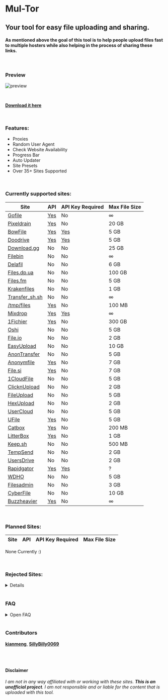 # Mul-Tor
## Your tool for easy file uploading and sharing.

#### As mentioned above the goal of this tool is to help people upload files fast to multiple hosters while also helping in the process of sharing these links.

<br />

### Preview

![preview](https://github.com/Official-Husko/mul-tor/blob/master/media/preview.gif)  

<br />

[**Download it here**](https://github.com/Official-Husko/mul-tor/releases/latest)

<br />

### Features:

* Proxies
* Random User Agent
* Check Website Availability
* Progress Bar
* Auto Updater
* Site Presets
* Over 35+ Sites Supported

<br />

### Currently supported sites:
Site | API | API Key Required | Max File Size
--- | --- | --- | ---
[Gofile][7] | [Yes][8] | No | ∞
[Pixeldrain][1] | [Yes][2] | No | 20 GB
[BowFile][17] | [Yes][18] | [Yes][19] | 5 GB
[Doodrive][36] | [Yes][37] | [Yes][38] | 5 GB
[Download.gg][102] | No | No | 25 GB
[Filebin][92] | No | No | ∞
[Delafil][107] | No | No | 6 GB
[Files.dp.ua][108] | No | No | 100 GB
[Files.fm][45] | No | No | 5 GB
[Krakenfiles][124] | No | No | 1 GB
[Transfer_sh.sh][98] | No | No | ∞
[/tmp/files][117] | [Yes][118] | No | 100 MB
[Mixdrop][29] | [Yes][30] | [Yes][30] | ∞
[1Fichier][31] | [Yes][32] | No | 300 GB
[Oshi][9] | No | No | 5 GB
[File.io][70] | No | No | 2 GB
[EasyUpload][72] | No | No | 10 GB
[AnonTransfer][127] | No | No | 5 GB
[Anonymfile][134] | [Yes][135] | No | 7 GB
[File.si][145] | [Yes][146] | No | 7 GB
[1CloudFile][133] | No | No | 5 GB
[ClicknUpload][160] | No | No | 2 GB
[FileUpload][161] | No | No | 5 GB
[HexUpload][21] | No | No | 2 GB
[UserCloud][161] | No | No | 5 GB
[UFile][68] | [Yes][69] | No | 5 GB
[Catbox][168] | [Yes][169] | No | 200 MB
[LitterBox][170] | [Yes][171] | No | 1 GB
[Keep.sh][172] | No | No | 500 MB
[TempSend][173] | No | No | 2 GB
[UsersDrive][100] | No | No | 2 GB
[Rapidgator][174] | [Yes][174] | [Yes][175] | ?
[WDHO][180] | No | No | 5 GB
[Filesadmin][181] | No | No | 3 GB
[CyberFile][182] | No | No | 10 GB
[Buzzheavier][183] | [Yes][184] | No | ∞

<br />

### Planned Sites:
Site | API | API Key Required | Max File Size
--- | --- | --- | ---
None Currently :)

<br />

### Rejected Sites:
<details>

  Site | API | API Key Required | Max File Size | Reason
  --- | --- | --- | --- | ---
  [DropMeFiles][106] | No | No | 50 GB | Terrible Uploading System
  [Up2Share][120] | No | No | 1 GB | Terrible Uploading System
  [WeTransfer][121] | No | No | 2 GB | When do the terrible uploading systems end?
  [Filemail][42] | [Yes][43] | [No/Yes*²][44] | 5 GB | Garbage Limit of 2 Uploads a Day (Sucks regarding coding and testing)
  [MEGA][109] | [Yes][110] | No | 20 GB | Uses complicated Encrypting & Decrypting
  [Google Drive][111] | [Yes][112] | No | 15 GB | I see no reason to add this
  [Mediafire][113] | [Yes][114] | No | 10 GB | I see no reason to add this
  [UploadHaven][115] | No | No | 50 GB | Paid/Invite Only
  [Terminal][116] | No | No | ? | Invite Only
  [UpToBox][33] | [Yes][34] | [Yes][35] | 200 GB | Raided by the Feds/ACE & Down
  [SendGB][119] | No | No | 5 GB | [Discussion 10](https://github.com/Official-Husko/mul-tor/discussions/10)
  [WorkUpload][122] | No | No | 2 GB | Gives a 200 response with a link but the file is not available.
  [Qiwi.gg][126] | No | No | ? | Really Complicated system
  [CyberFiles][128] | No | No | 19 GB | sometimes throws account missing errors and sometimes it uploads fine
  [SendSpace][130] | No | No | 300 MB | SSL issues and terrible upload system
  [BeeFiles][144] | No | No | 20 GB | Requires a Phone Number and shows "no plans available" after registering. Possibly a scam
  [SwissTransfer][147] | No | No | 20 GB | Captchas Required & could possibly leak the IP of the uploader
  [UploadBuzz][148] | No | No | ? | Website is down
  [pCloud][149] | [Yes][150] | No | 10 GB | Paid
  [Wormhole][151] | No | No | 10 GB | [Discussion 12](https://github.com/Official-Husko/mul-tor/discussions/12)
  [SendVis][152] | No | No | 2.5 GB | [Discussion 12](https://github.com/Official-Husko/mul-tor/discussions/12)
  [Instant.io][153] | No | No | ? | [Discussion 12](https://github.com/Official-Husko/mul-tor/discussions/12)
  [SendTresorit][154] | No | No | ? | [Discussion 12](https://github.com/Official-Husko/mul-tor/discussions/12)
  [Sharrr][155] | No | No | ? | [Discussion 12](https://github.com/Official-Husko/mul-tor/discussions/12)
  [SendZcyph][129] | No | No | ? | [Discussion 12](https://github.com/Official-Husko/mul-tor/discussions/12)
  [TransferXL][156] | No | No | 5 GB | Captchas Required
  [WeSendIt][157] | No | No | 2 GB | Can't figure out the upload system
  [Yandex Disk][158] | No | No | 5 GB | I see no reason to add this
  [Archive.org][159] | No | No | ∞ | I see no reason to add this
  [TransferNow][163] | No | No | 5 GB | Not worth the hassle
  [Bunkrr][178] | [Yes][179] | [Yes][179] | 2GB | [Discussion 13](https://github.com/Official-Husko/mul-tor/discussions/13)

</details>

<br />

### FAQ
<details>
  <summary>Open FAQ</summary>
  Q: Where did the site X go?

  A: Check the [Deprecated Sites][164] list.

  Q: Are there any presets?\
  A: Yes, simply check [this folder](https://github.com/Official-Husko/mul-tor/tree/master/presets) here and download the ones you wish to use.

  Q: Can I make my own presets?\
  A: Yes you can, for that read [this wiki page](https://github.com/Official-Husko/mul-tor/wiki/Preset-Configuration).

  Q: How can I get help?\
  A: Check the [Wiki][166] for any information that might help you. If you can't find the answer there check out the [issues page][4] and if there is none [open one up][167].

  Q: How do I get the API key?\
  A: Click on the blue yes in the Api Key Required row for the site you wish to get a key for.

  Q: I want to request a site.\
  A: Please first check the [rejected sites][3] and [issues page][4] to ensure it hasn't been previously mentioned. If not, feel free to [open a new issue][167].

  Q: What about rejected sites?\
  A: I will check the sites every once in a while to see if the issues I mentioned have been resolved. If you know the issue has been resolved or why I encountered an issue feel free to [open a new issue][167].

  Q: Why is it called Mul-Tor?\
  A: I have no idea.

  Q: What if I need one of the rejected sites?\
  A: This project is open to contributions. Maybe somebody else can add it. You may [open a new issue][167] if there isn't one already so that I can check it again.

  Q: Certain sites offer an API but you didn't use it. Why?\
  A: Because this makes it easier for users and it doesn't need any accounts and sign-ups. I plan to add API functions to these for users who want to use it.

  Q: Somebody else already has the issue I'm having. What do I do?\
  A: Simply upvote the issue. If you have additional data you think could help me solve said issue feel free to comment it.
</details>

<br />

### Contributors
[**kianmeng**](https://github.com/kianmeng),
[**SillyBilly0069**](https://github.com/SillyBilly0069)

<br />

[comment]: # (Below are all links to the sites)
[0]: #
[1]: https://pixeldrain.com/
[2]: https://pixeldrain.com/api
[3]: https://github.com/Official-Husko/mul-tor#rejected-sites
[4]: https://github.com/Official-Husko/mul-tor/issues
[7]: https://gofile.io/
[8]: https://gofile.io/api
[9]: https://oshi.at/
[17]: https://bowfile.com/
[18]: https://bowfile.com/api
[19]: https://bowfile.com/account/edit#api
[20]: https://1cloudfile.com/
[21]: https://1cloudfile.com/api
[22]: https://1cloudfile.com/account/edit#api
[23]: https://hexupload.net/
[24]: https://hexupload.docs.apiary.io/#
[25]: https://hexupload.net/?op=my_account
[26]: https://sendspace.com/
[27]: https://sendspace.com/dev_method.html
[28]: https://sendspace.com/dev_apikeys.html
[29]: https://Mixdrop.ag/
[30]: https://Mixdrop.ag/api/
[31]: https://1fichier.com/
[32]: https://1fichier.com/api.html
[33]: https://uptobox.com/
[34]: https://docs.uptobox.com/
[35]: https://uptobox.com/my_account
[36]: https://doodrive.com/
[37]: https://doodrive.com/dashboard/api
[38]: https://doodrive.com/dashboard/settings#settings_api
[39]: https://transfernow.net/
[40]: https://developers.transfernow.net/
[41]: https://transfernow.net/dashboard/admin/api
[42]: https://filemail.com/
[43]: https://filemail.com/apidoc
[44]: https://filemail.com/apidoc/ApiKey.aspx
[45]: https://files.fm/
[46]: https://files.fm/api.php
[67]: https://fastupload.io/
[68]: https://ufile.io/
[69]: https://ufile.io/blog/?filter=api
[70]: https://file.io/
[72]: https://easyupload.io/
[73]: https://filepost.io/
[74]: https://file-upload.net/
[75]: https://transferxl.com/
[76]: https://filetransfer.io/
[77]: https://transfernow.net/
[78]: https://quicklyupload.com/
[79]: https://tmpfiles.org/
[80]: https://send.vis.ee/
[81]: https://wormhole.app/
[82]: https://swisstransfer.com/en-us
[83]: https://4shared.com/
[84]: https://instant.io/
[85]: https://send.tresorit.com/
[86]: https://sharrr.com/
[87]: https://blackhole.run/
[88]: https://filedropper.com/
[89]: https://myairbridge.com/en/#!/settings
[90]: https://sendgb.com/
[91]: https://ulozto.net/
[92]: https://filebin.net/
[93]: https://send.cm/
[94]: https://filewhopper.com/
[95]: https://transferfile.io/#/
[96]: https://hotdropp.com/#/
[97]: https://cyberdrop.me/
[98]: https://transfer.sh/
[99]: https://k2s.cc/
[100]: https://usersdrive.com/
[101]: https://1fichier.com/
[102]: https://download.gg/
[103]: https://torrentfreak.com/file-hosting-icon-anonfiles-throws-in-the-towel-domain-for-sale-230817/
[104]: https://anonfiles.me/
[105]: https://anonfiles.me/docs/api
[106]: https://dropmefiles.com/
[107]: https://delafil.se/
[108]: https://files.dp.ua/
[109]: https://mega.nz/
[110]: https://mega.io/developers
[111]: https://google.com/drive/
[112]: https://developers.google.com/drive/api/guides/about-sdk
[113]: https://mediafire.com/
[114]: https://mediafire.com/developers/core_api/1.5/getting_started/
[115]: https://uploadhaven.com/
[116]: https://terminal.lc/
[117]: https://tmpfiles.org/
[118]: https://tmpfiles.org/api
[119]: https://sendgb.com/
[120]: https://up2sha.re/
[121]: https://wetransfer.com/
[122]: https://workupload.com/
[123]: http://yourfilestore.com/
[124]: https://krakenfiles.com/
[126]: https://qiwi.gg/
[127]: https://anontransfer.com/
[128]: https://cyberfile.me/
[129]: https://send.zcyph.cc/
[130]: https://sendspace.com/
[131]: https://anonfiles.me/
[132]: https://anonfiles.me/docs/api
[133]: https://1cloudfile.com/
[134]: https://anonymfile.com/
[135]: https://anonymfile.com/docs/api
[136]: https://nitrofile.cc/
[137]: https://nitrofile.cc/docs/api
[138]: https://gofile.cc/
[139]: https://gofile.cc/docs/api
[140]: https://anyfile.co/
[141]: https://anyfile.co/docs/api
[142]: https://bayfiles.io/
[143]: https://bayfiles.io/docs/api
[144]: https://beefiles.io/
[145]: https://file.si/
[146]: https://file.si/docs/api
[147]: https://swisstransfer.com/
[148]: https://uploadbuzz.cc/
[149]: https://pcloud.com/
[150]: https://docs.pcloud.com/
[151]: https://wormhole.app/
[152]: https://send.vis.ee/
[153]: https://instant.io/
[154]: https://send.tresorit.com/
[155]: https://sharrr.com/
[156]: https://transferxl.com/
[157]: https://wesendit.com/
[158]: https://Yandex.Disk/
[159]: https://archive.org/
[160]: https://clicknupload.click
[161]: https://file-upload.net/
[162]: https://usercloud.com/
[163]: https://transfernow.net/
[164]: https://github.com/Official-Husko/mul-tor/blob/master/modules/deprecated/README.md
[165]: https://udrop.com/
[166]: https://github.com/Official-Husko/mul-tor/wiki
[167]: https://github.com/Official-Husko/mul-tor/issues/new/choose
[168]: https://catbox.moe/
[169]: https://catbox.moe/tools.php
[170]: https://litterbox.catbox.moe/
[171]: https://litterbox.catbox.moe/tools.php
[172]: https://keep.sh/
[173]: https://tempsend.com/
[174]: https://rapidgator.net/
[175]: https://rapidgator.net/article/api/
[176]: https://filestore.me/
[177]: https://filestore.me/account/
[178]: https://app.bunkrr.su/
[179]: https://app.bunkrr.su/dashboard
[180]: https://wdho.ru/
[181]: https://filesadmin.com/
[182]: https://cyberfile.me/
[183]: https://buzzheavier.com/
[184]: https://buzzheavier.com/api.html

<br />

#### Disclaimer
*I am not in any way affiliated with or working with these sites. ***This is an unofficial project***. I am not responsible and or liable for the content that is uploaded with this tool.*